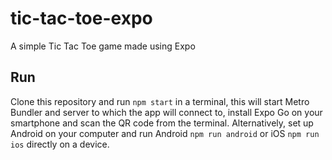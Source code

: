 # tic-tac-toe-expo
A simple Tic Tac Toe game made using Expo

## Run

Clone this repository and run `npm start` in a terminal, this will start Metro Bundler and server to which the app will connect to, install Expo Go on your smartphone and scan the QR code from the terminal. Alternatively, set up Android on your computer and run Android `npm run android` or iOS `npm run ios` directly on a device.
